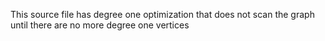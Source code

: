 This source file has degree one optimization that does not scan the graph until there are no more degree one vertices
